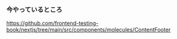 ### 今やっているところ

https://github.com/frontend-testing-book/nextjs/tree/main/src/components/molecules/ContentFooter
